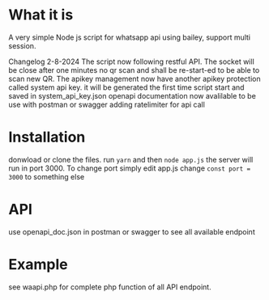 
# What it is
A very simple Node js script for whatsapp api using bailey, support multi session. 

Changelog 2-8-2024
The script now following restful API.
The socket will be close after one minutes no qr scan and shall be re-start-ed to be able to scan new QR.
The apikey management now have another apikey protection called system api key. it will be generated the first time script start and saved in system_api_key.json
openapi documentation now avalilable to be use with postman or swagger
adding ratelimiter for api call

# Installation
donwload or clone the files. run `yarn` and then `node app.js` the server will run in port 3000.
To change port simply edit app.js change `const port = 3000` to something else

# API
use openapi_doc.json in postman or swagger to see all available endpoint

# Example
see waapi.php for complete php function of all API endpoint.
